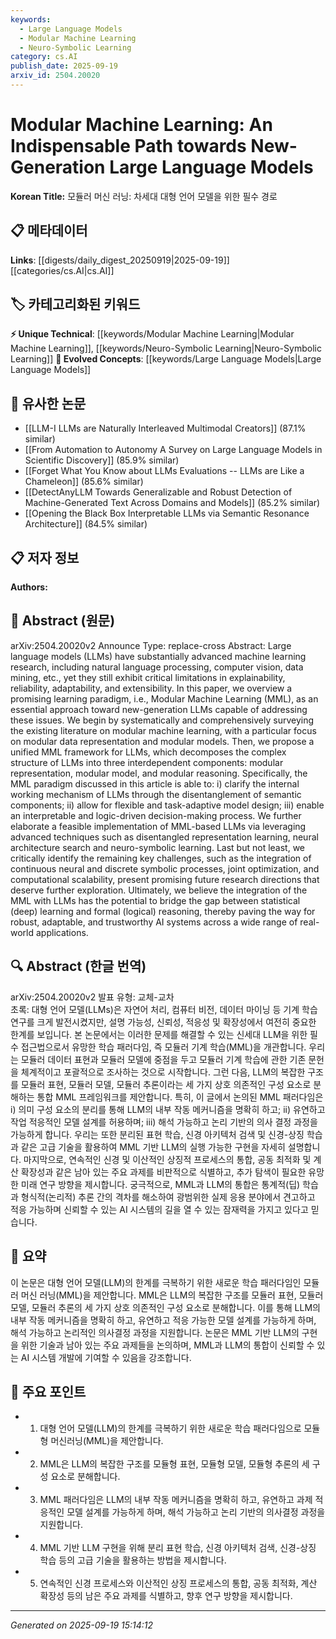```yaml
---
keywords:
  - Large Language Models
  - Modular Machine Learning
  - Neuro-Symbolic Learning
category: cs.AI
publish_date: 2025-09-19
arxiv_id: 2504.20020
---
```


<!-- KEYWORD_LINKING_METADATA:
{
  "processed_timestamp": "2025-09-22 21:33:54.226197",
  "vocabulary_version": "1.0",
  "selected_keywords": [
    "Large Language Models",
    "Modular Machine Learning",
    "Neuro-Symbolic Learning"
  ],
  "rejected_keywords": [
    "Disentangled Representation Learning",
    "Neural Architecture Search"
  ],
  "similarity_scores": {
    "Large Language Models": 0.85,
    "Modular Machine Learning": 0.8,
    "Neuro-Symbolic Learning": 0.78
  },
  "extraction_method": "AI_prompt_based",
  "budget_applied": true
}
-->


# Modular Machine Learning: An Indispensable Path towards New-Generation Large Language Models

**Korean Title:** 모듈러 머신 러닝: 차세대 대형 언어 모델을 위한 필수 경로

## 📋 메타데이터

**Links**: [[digests/daily_digest_20250919|2025-09-19]]   [[categories/cs.AI|cs.AI]]

## 🏷️ 카테고리화된 키워드
**⚡ Unique Technical**: [[keywords/Modular Machine Learning|Modular Machine Learning]], [[keywords/Neuro-Symbolic Learning|Neuro-Symbolic Learning]]
**🚀 Evolved Concepts**: [[keywords/Large Language Models|Large Language Models]]

## 🔗 유사한 논문
- [[LLM-I LLMs are Naturally Interleaved Multimodal Creators]] (87.1% similar)
- [[From Automation to Autonomy A Survey on Large Language Models in Scientific Discovery]] (85.9% similar)
- [[Forget What You Know about LLMs Evaluations -- LLMs are Like a Chameleon]] (85.6% similar)
- [[DetectAnyLLM Towards Generalizable and Robust Detection of Machine-Generated Text Across Domains and Models]] (85.2% similar)
- [[Opening the Black Box Interpretable LLMs via Semantic Resonance Architecture]] (84.5% similar)

## 📋 저자 정보

**Authors:** 

## 📄 Abstract (원문)

arXiv:2504.20020v2 Announce Type: replace-cross 
Abstract: Large language models (LLMs) have substantially advanced machine learning research, including natural language processing, computer vision, data mining, etc., yet they still exhibit critical limitations in explainability, reliability, adaptability, and extensibility. In this paper, we overview a promising learning paradigm, i.e., Modular Machine Learning (MML), as an essential approach toward new-generation LLMs capable of addressing these issues. We begin by systematically and comprehensively surveying the existing literature on modular machine learning, with a particular focus on modular data representation and modular models. Then, we propose a unified MML framework for LLMs, which decomposes the complex structure of LLMs into three interdependent components: modular representation, modular model, and modular reasoning. Specifically, the MML paradigm discussed in this article is able to: i) clarify the internal working mechanism of LLMs through the disentanglement of semantic components; ii) allow for flexible and task-adaptive model design; iii) enable an interpretable and logic-driven decision-making process. We further elaborate a feasible implementation of MML-based LLMs via leveraging advanced techniques such as disentangled representation learning, neural architecture search and neuro-symbolic learning. Last but not least, we critically identify the remaining key challenges, such as the integration of continuous neural and discrete symbolic processes, joint optimization, and computational scalability, present promising future research directions that deserve further exploration. Ultimately, we believe the integration of the MML with LLMs has the potential to bridge the gap between statistical (deep) learning and formal (logical) reasoning, thereby paving the way for robust, adaptable, and trustworthy AI systems across a wide range of real-world applications.

## 🔍 Abstract (한글 번역)

arXiv:2504.20020v2 발표 유형: 교체-교차  
초록: 대형 언어 모델(LLMs)은 자연어 처리, 컴퓨터 비전, 데이터 마이닝 등 기계 학습 연구를 크게 발전시켰지만, 설명 가능성, 신뢰성, 적응성 및 확장성에서 여전히 중요한 한계를 보입니다. 본 논문에서는 이러한 문제를 해결할 수 있는 신세대 LLM을 위한 필수 접근법으로서 유망한 학습 패러다임, 즉 모듈러 기계 학습(MML)을 개관합니다. 우리는 모듈러 데이터 표현과 모듈러 모델에 중점을 두고 모듈러 기계 학습에 관한 기존 문헌을 체계적이고 포괄적으로 조사하는 것으로 시작합니다. 그런 다음, LLM의 복잡한 구조를 모듈러 표현, 모듈러 모델, 모듈러 추론이라는 세 가지 상호 의존적인 구성 요소로 분해하는 통합 MML 프레임워크를 제안합니다. 특히, 이 글에서 논의된 MML 패러다임은 i) 의미 구성 요소의 분리를 통해 LLM의 내부 작동 메커니즘을 명확히 하고; ii) 유연하고 작업 적응적인 모델 설계를 허용하며; iii) 해석 가능하고 논리 기반의 의사 결정 과정을 가능하게 합니다. 우리는 또한 분리된 표현 학습, 신경 아키텍처 검색 및 신경-상징 학습과 같은 고급 기술을 활용하여 MML 기반 LLM의 실행 가능한 구현을 자세히 설명합니다. 마지막으로, 연속적인 신경 및 이산적인 상징적 프로세스의 통합, 공동 최적화 및 계산 확장성과 같은 남아 있는 주요 과제를 비판적으로 식별하고, 추가 탐색이 필요한 유망한 미래 연구 방향을 제시합니다. 궁극적으로, MML과 LLM의 통합은 통계적(딥) 학습과 형식적(논리적) 추론 간의 격차를 해소하여 광범위한 실제 응용 분야에서 견고하고 적응 가능하며 신뢰할 수 있는 AI 시스템의 길을 열 수 있는 잠재력을 가지고 있다고 믿습니다.

## 📝 요약

이 논문은 대형 언어 모델(LLM)의 한계를 극복하기 위한 새로운 학습 패러다임인 모듈러 머신 러닝(MML)을 제안합니다. MML은 LLM의 복잡한 구조를 모듈러 표현, 모듈러 모델, 모듈러 추론의 세 가지 상호 의존적인 구성 요소로 분해합니다. 이를 통해 LLM의 내부 작동 메커니즘을 명확히 하고, 유연하고 적응 가능한 모델 설계를 가능하게 하며, 해석 가능하고 논리적인 의사결정 과정을 지원합니다. 논문은 MML 기반 LLM의 구현을 위한 기술과 남아 있는 주요 과제들을 논의하며, MML과 LLM의 통합이 신뢰할 수 있는 AI 시스템 개발에 기여할 수 있음을 강조합니다.

## 🎯 주요 포인트

- 1. 대형 언어 모델(LLM)의 한계를 극복하기 위한 새로운 학습 패러다임으로 모듈형 머신러닝(MML)을 제안합니다.

- 2. MML은 LLM의 복잡한 구조를 모듈형 표현, 모듈형 모델, 모듈형 추론의 세 구성 요소로 분해합니다.

- 3. MML 패러다임은 LLM의 내부 작동 메커니즘을 명확히 하고, 유연하고 과제 적응적인 모델 설계를 가능하게 하며, 해석 가능하고 논리 기반의 의사결정 과정을 지원합니다.

- 4. MML 기반 LLM 구현을 위해 분리 표현 학습, 신경 아키텍처 검색, 신경-상징 학습 등의 고급 기술을 활용하는 방법을 제시합니다.

- 5. 연속적인 신경 프로세스와 이산적인 상징 프로세스의 통합, 공동 최적화, 계산 확장성 등의 남은 주요 과제를 식별하고, 향후 연구 방향을 제시합니다.

---

*Generated on 2025-09-19 15:14:12*